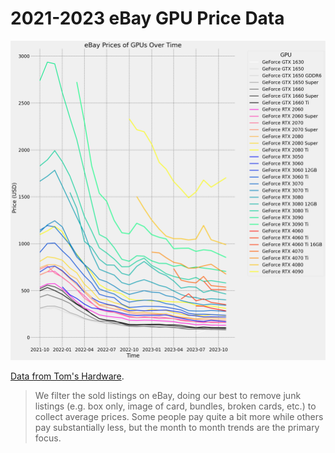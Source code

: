 # 2021-2023 eBay GPU Price Data

![nvidia gpu prices](./nvidia_gpu_prices_highres.png)

[Data from Tom's Hardware](https://www.tomshardware.com/news/gpus-historical-ebay-pricing).
> We filter the sold listings on eBay, doing our best to remove junk listings (e.g. box only, image of card, bundles, broken cards, etc.) to collect average prices. Some people pay quite a bit more while others pay substantially less, but the month to month trends are the primary focus.
